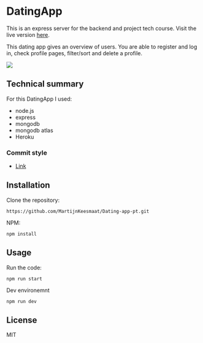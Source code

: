 # DatingApp
This is an express server for the backend and project tech course. Visit the live version [here](https://calm-wave-52017.herokuapp.com/).

This dating app gives an overview of users. You are able to register and log in, check profile pages, filter/sort and delete a profile. 

![](https://github.com/Kalemis/Assignments/blob/master/artboards/Profile%20%E2%80%93%20with%20talking%20history.jpg?raw=true)

## Technical summary
For this DatingApp I used: 
- node.js
- express
- mongodb
- mongodb atlas
- Heroku

### Commit style
- [Link](https://github.com/erlang/otp/wiki/writing-good-commit-messages)

## Installation 
Clone the repository: 
```
https://github.com/MartijnKeesmaat/Dating-app-pt.git
```

NPM: 
```
npm install
```

## Usage
Run the code: 
```
npm run start
```

Dev environemnt
```
npm run dev
```

## License
MIT
